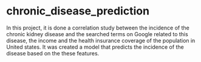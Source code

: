 # chronic_disease_prediction
In this project, it is done a correlation study between the incidence of the chronic kidney disease and the searched terms on Google related to this disease, the income and the health insurance coverage of the population in United states. It was created a model that predicts the incidence of the disease based on the these features.

